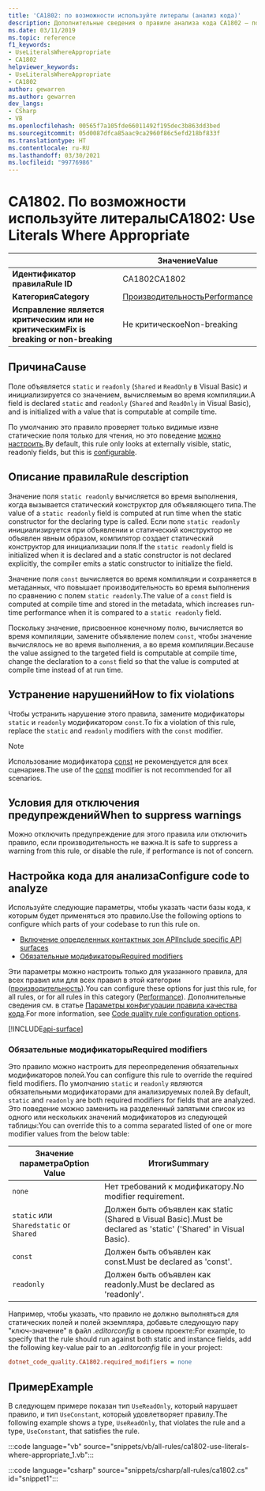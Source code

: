 ```yaml
---
title: 'CA1802: по возможности используйте литералы (анализ кода)'
description: Дополнительные сведения о правиле анализа кода CA1802 — по возможности используйте литералы
ms.date: 03/11/2019
ms.topic: reference
f1_keywords:
- UseLiteralsWhereAppropriate
- CA1802
helpviewer_keywords:
- UseLiteralsWhereAppropriate
- CA1802
author: gewarren
ms.author: gewarren
dev_langs:
- CSharp
- VB
ms.openlocfilehash: 00565f7a105fde66011492f195dec3b863dd3bed
ms.sourcegitcommit: 05d0087dfca85aac9ca2960f86c5efd218bf833f
ms.translationtype: HT
ms.contentlocale: ru-RU
ms.lasthandoff: 03/30/2021
ms.locfileid: "99776986"
---
```

# <a name="ca1802-use-literals-where-appropriate"></a><span data-ttu-id="253d4-103">CA1802. По возможности используйте литералы</span><span class="sxs-lookup"><span data-stu-id="253d4-103">CA1802: Use Literals Where Appropriate</span></span>

| | <span data-ttu-id="253d4-104">Значение</span><span class="sxs-lookup"><span data-stu-id="253d4-104">Value</span></span> |
|-|-|
| <span data-ttu-id="253d4-105">**Идентификатор правила**</span><span class="sxs-lookup"><span data-stu-id="253d4-105">**Rule ID**</span></span> |<span data-ttu-id="253d4-106">CA1802</span><span class="sxs-lookup"><span data-stu-id="253d4-106">CA1802</span></span>|
| <span data-ttu-id="253d4-107">**Категория**</span><span class="sxs-lookup"><span data-stu-id="253d4-107">**Category**</span></span> |[<span data-ttu-id="253d4-108">Производительность</span><span class="sxs-lookup"><span data-stu-id="253d4-108">Performance</span></span>](performance-warnings.md)|
| <span data-ttu-id="253d4-109">**Исправление является критическим или не критическим**</span><span class="sxs-lookup"><span data-stu-id="253d4-109">**Fix is breaking or non-breaking**</span></span> |<span data-ttu-id="253d4-110">Не критическое</span><span class="sxs-lookup"><span data-stu-id="253d4-110">Non-breaking</span></span>|

## <a name="cause"></a><span data-ttu-id="253d4-111">Причина</span><span class="sxs-lookup"><span data-stu-id="253d4-111">Cause</span></span>

<span data-ttu-id="253d4-112">Поле объявляется `static` и `readonly` (`Shared` и `ReadOnly` в Visual Basic) и инициализируется со значением, вычисляемым во время компиляции.</span><span class="sxs-lookup"><span data-stu-id="253d4-112">A field is declared `static` and `readonly` (`Shared` and `ReadOnly` in Visual Basic), and is initialized with a value that is computable at compile time.</span></span>

<span data-ttu-id="253d4-113">По умолчанию это правило проверяет только видимые извне статические поля только для чтения, но это поведение [можно настроить](#configure-code-to-analyze).</span><span class="sxs-lookup"><span data-stu-id="253d4-113">By default, this rule only looks at externally visible, static, readonly fields, but this is [configurable](#configure-code-to-analyze).</span></span>

## <a name="rule-description"></a><span data-ttu-id="253d4-114">Описание правила</span><span class="sxs-lookup"><span data-stu-id="253d4-114">Rule description</span></span>

<span data-ttu-id="253d4-115">Значение поля `static readonly` вычисляется во время выполнения, когда вызывается статический конструктор для объявляющего типа.</span><span class="sxs-lookup"><span data-stu-id="253d4-115">The value of a `static readonly` field is computed at run time when the static constructor for the declaring type is called.</span></span> <span data-ttu-id="253d4-116">Если поле `static readonly` инициализируется при объявлении и статический конструктор не объявлен явным образом, компилятор создает статический конструктор для инициализации поля.</span><span class="sxs-lookup"><span data-stu-id="253d4-116">If the `static readonly` field is initialized when it is declared and a static constructor is not declared explicitly, the compiler emits a static constructor to initialize the field.</span></span>

<span data-ttu-id="253d4-117">Значение поля `const` вычисляется во время компиляции и сохраняется в метаданных, что повышает производительность во время выполнения по сравнению с полем `static readonly`.</span><span class="sxs-lookup"><span data-stu-id="253d4-117">The value of a `const` field is computed at compile time and stored in the metadata, which increases run-time performance when it is compared to a `static readonly` field.</span></span>

<span data-ttu-id="253d4-118">Поскольку значение, присвоенное конечному полю, вычисляется во время компиляции, замените объявление полем `const`, чтобы значение вычислялось не во время выполнения, а во время компиляции.</span><span class="sxs-lookup"><span data-stu-id="253d4-118">Because the value assigned to the targeted field is computable at compile time, change the declaration to a `const` field so that the value is computed at compile time instead of at run time.</span></span>

## <a name="how-to-fix-violations"></a><span data-ttu-id="253d4-119">Устранение нарушений</span><span class="sxs-lookup"><span data-stu-id="253d4-119">How to fix violations</span></span>

<span data-ttu-id="253d4-120">Чтобы устранить нарушение этого правила, замените модификаторы `static` и `readonly` модификатором `const`.</span><span class="sxs-lookup"><span data-stu-id="253d4-120">To fix a violation of this rule, replace the `static` and `readonly` modifiers with the `const` modifier.</span></span>

> [!NOTE]
> <span data-ttu-id="253d4-121">Использование модификатора [const](../../../csharp/language-reference/keywords/const.md) не рекомендуется для всех сценариев.</span><span class="sxs-lookup"><span data-stu-id="253d4-121">The use of the [const](../../../csharp/language-reference/keywords/const.md) modifier is not recommended for all scenarios.</span></span>

## <a name="when-to-suppress-warnings"></a><span data-ttu-id="253d4-122">Условия для отключения предупреждений</span><span class="sxs-lookup"><span data-stu-id="253d4-122">When to suppress warnings</span></span>

<span data-ttu-id="253d4-123">Можно отключить предупреждение для этого правила или отключить правило, если производительность не важна.</span><span class="sxs-lookup"><span data-stu-id="253d4-123">It is safe to suppress a warning from this rule, or disable the rule, if performance is not of concern.</span></span>

## <a name="configure-code-to-analyze"></a><span data-ttu-id="253d4-124">Настройка кода для анализа</span><span class="sxs-lookup"><span data-stu-id="253d4-124">Configure code to analyze</span></span>

<span data-ttu-id="253d4-125">Используйте следующие параметры, чтобы указать части базы кода, к которым будет применяться это правило.</span><span class="sxs-lookup"><span data-stu-id="253d4-125">Use the following options to configure which parts of your codebase to run this rule on.</span></span>

- [<span data-ttu-id="253d4-126">Включение определенных контактных зон API</span><span class="sxs-lookup"><span data-stu-id="253d4-126">Include specific API surfaces</span></span>](#include-specific-api-surfaces)
- [<span data-ttu-id="253d4-127">Обязательные модификаторы</span><span class="sxs-lookup"><span data-stu-id="253d4-127">Required modifiers</span></span>](#required-modifiers)

<span data-ttu-id="253d4-128">Эти параметры можно настроить только для указанного правила, для всех правил или для всех правил в этой категории ([производительность](performance-warnings.md)).</span><span class="sxs-lookup"><span data-stu-id="253d4-128">You can configure these options for just this rule, for all rules, or for all rules in this category ([Performance](performance-warnings.md)).</span></span> <span data-ttu-id="253d4-129">Дополнительные сведения см. в статье [Параметры конфигурации правила качества кода](../code-quality-rule-options.md).</span><span class="sxs-lookup"><span data-stu-id="253d4-129">For more information, see [Code quality rule configuration options](../code-quality-rule-options.md).</span></span>

[!INCLUDE[api-surface](~/includes/code-analysis/api-surface.md)]

### <a name="required-modifiers"></a><span data-ttu-id="253d4-130">Обязательные модификаторы</span><span class="sxs-lookup"><span data-stu-id="253d4-130">Required modifiers</span></span>

<span data-ttu-id="253d4-131">Это правило можно настроить для переопределения обязательных модификаторов полей.</span><span class="sxs-lookup"><span data-stu-id="253d4-131">You can configure this rule to override the required field modifiers.</span></span> <span data-ttu-id="253d4-132">По умолчанию `static` и `readonly` являются обязательными модификаторами для анализируемых полей.</span><span class="sxs-lookup"><span data-stu-id="253d4-132">By default, `static` and `readonly` are both required modifiers for fields that are analyzed.</span></span> <span data-ttu-id="253d4-133">Это поведение можно заменить на разделенный запятыми список из одного или нескольких значений модификаторов из следующей таблицы:</span><span class="sxs-lookup"><span data-stu-id="253d4-133">You can override this to a comma separated listed of one or more modifier values from the below table:</span></span>

| <span data-ttu-id="253d4-134">Значение параметра</span><span class="sxs-lookup"><span data-stu-id="253d4-134">Option Value</span></span> | <span data-ttu-id="253d4-135">Итоги</span><span class="sxs-lookup"><span data-stu-id="253d4-135">Summary</span></span> |
| --- | --- |
| `none` | <span data-ttu-id="253d4-136">Нет требований к модификатору.</span><span class="sxs-lookup"><span data-stu-id="253d4-136">No modifier requirement.</span></span> |
| <span data-ttu-id="253d4-137">`static` или `Shared`</span><span class="sxs-lookup"><span data-stu-id="253d4-137">`static` or `Shared`</span></span> | <span data-ttu-id="253d4-138">Должен быть объявлен как static (Shared в Visual Basic).</span><span class="sxs-lookup"><span data-stu-id="253d4-138">Must be declared as 'static' ('Shared' in Visual Basic).</span></span> |
| `const` | <span data-ttu-id="253d4-139">Должен быть объявлен как const.</span><span class="sxs-lookup"><span data-stu-id="253d4-139">Must be declared as 'const'.</span></span> |
| `readonly` | <span data-ttu-id="253d4-140">Должен быть объявлен как readonly.</span><span class="sxs-lookup"><span data-stu-id="253d4-140">Must be declared as 'readonly'.</span></span> |

<span data-ttu-id="253d4-141">Например, чтобы указать, что правило не должно выполняться для статических полей и полей экземпляра, добавьте следующую пару "ключ-значение" в файл *.editorconfig* в своем проекте:</span><span class="sxs-lookup"><span data-stu-id="253d4-141">For example, to specify that the rule should run against both static and instance fields, add the following key-value pair to an *.editorconfig* file in your project:</span></span>

```ini
dotnet_code_quality.CA1802.required_modifiers = none
```

## <a name="example"></a><span data-ttu-id="253d4-142">Пример</span><span class="sxs-lookup"><span data-stu-id="253d4-142">Example</span></span>

<span data-ttu-id="253d4-143">В следующем примере показан тип `UseReadOnly`, который нарушает правило, и тип `UseConstant`, который удовлетворяет правилу.</span><span class="sxs-lookup"><span data-stu-id="253d4-143">The following example shows a type, `UseReadOnly`, that violates the rule and a type, `UseConstant`, that satisfies the rule.</span></span>

:::code language="vb" source="snippets/vb/all-rules/ca1802-use-literals-where-appropriate_1.vb":::

:::code language="csharp" source="snippets/csharp/all-rules/ca1802.cs" id="snippet1":::
